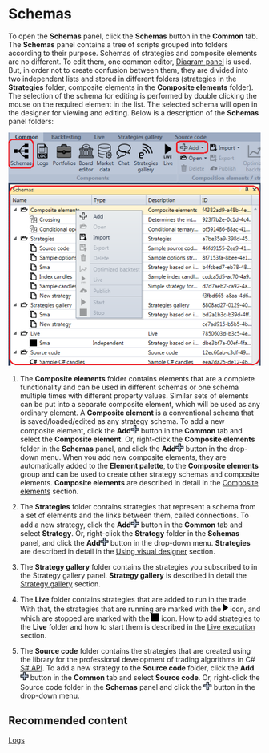 # Schemas

To open the **Schemas** panel, click the **Schemas** button in the **Common** tab. The **Schemas** panel contains a tree of scripts grouped into folders according to their purpose. Schemas of strategies and composite elements are no different. To edit them, one common editor, [Diagram panel](Designer_Designer_schemes_strategies_and_component_elements.md) is used. But, in order not to create confusion between them, they are divided into two independent lists and stored in different folders (strategies in the **Strategies** folder, composite elements in the **Composite elements** folder). The selection of the schema for editing is performed by double clicking the mouse on the required element in the list. The selected schema will open in the designer for viewing and editing. Below is a description of the **Schemas** panel folders:

![Designer Panel Circuits 00](../images/Designer_Panel_Circuits_00.png)

1. The **Composite elements** folder contains elements that are a complete functionality and can be used in different schemas or one schema multiple times with different property values. Similar sets of elements can be put into a separate composite element, which will be used as any ordinary element. A **Composite element** is a conventional schema that is saved\/loaded\/edited as any strategy schema. To add a new composite element, click the **Add**![Designer Panel Circuits 01](../images/Designer_Panel_Circuits_01.png) button in the **Common** tab and select the **Composite element**. Or, right\-click the **Composite elements** folder in the **Schemas** panel, and click the **Add**![Designer Panel Circuits 01](../images/Designer_Panel_Circuits_01.png) button in the drop\-down menu. When you add new composite elements, they are automatically added to the **Element palette**, to the **Composite elements** group and can be used to create other strategy schemas and composite elements. **Composite elements** are described in detail in the [Composite elements](Designer_Creating_composite_elements.md) section.

2. The **Strategies** folder contains strategies that represent a schema from a set of elements and the links between them, called connections. To add a new strategy, click the **Add**![Designer Panel Circuits 01](../images/Designer_Panel_Circuits_01.png) button in the **Common** tab and select **Strategy**. Or, right\-click the **Strategy** folder in the **Schemas** panel, and click the **Add**![Designer Panel Circuits 01](../images/Designer_Panel_Circuits_01.png) button in the drop\-down menu. **Strategies** are described in detail in the [Using visual designer](Designer_Creating_strategy_out_of_blocks.md) section.

3. The **Strategy gallery** folder contains the strategies you subscribed to in the Strategy gallery panel. **Strategy gallery** is described in detail the [Strategy gallery](Designer_Gallery_of_strategies.md) section.

4. The **Live** folder contains strategies that are added to run in the trade. With that, the strategies that are running are marked with the ![Designer Panel Circuits 02](../images/Designer_Panel_Circuits_02.png) icon, and which are stopped are marked with the ![Designer Panel Circuits 03](../images/Designer_Panel_Circuits_03.png) icon. How to add strategies to the **Live** folder and how to start them is described in the [Live execution](Designer_Live_trade.md) section.

5. The **Source code** folder contains the strategies that are created using the library for the professional development of trading algorithms in C\# [S\#.API](StockSharpAbout.md). To add a new strategy to the **Source code** folder, click the **Add**![Designer Panel Circuits 01](../images/Designer_Panel_Circuits_01.png) button in the **Common** tab and select **Source code**. Or, right\-click the Source code folder in the **Schemas** panel and click the ![Designer Panel Circuits 01](../images/Designer_Panel_Circuits_01.png) button in the drop\-down menu.

## Recommended content

[Logs](Designer_Panel_Logs.md)
